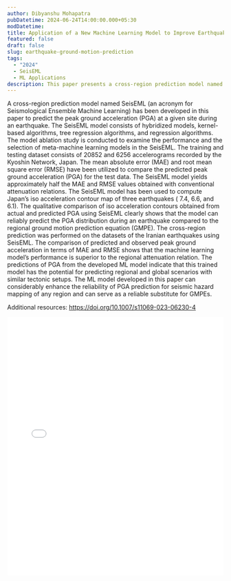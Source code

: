 ```yaml
---
author: Dibyanshu Mohapatra
pubDatetime: 2024-06-24T14:00:00.000+05:30
modDatetime:
title: Application of a New Machine Learning Model to Improve Earthquake Ground Motion Predictions
featured: false
draft: false
slug: earthquake-ground-motion-prediction
tags:
  - "2024"
  - SeisEML
  - ML Applications
description: This paper presents a cross-region prediction model named SeisEML for predicting peak ground acceleration (PGA) during earthquakes. The SeisEML model combines hybridized models, kernel-based algorithms, tree regression algorithms, and regression algorithms to achieve improved accuracy compared to conventional attenuation relations. The model has been tested on datasets from Japan and Iran, demonstrating its potential for regional and global earthquake predictions.
---
```


A cross-region prediction model named SeisEML (an acronym for Seismological Ensemble Machine Learning) has been developed in this paper to predict the peak ground acceleration (PGA) at a given site during an earthquake. The SeisEML model consists of hybridized models, kernel-based algorithms, tree regression algorithms, and regression algorithms. The model ablation study is conducted to examine the performance and the selection of meta-machine learning models in the SeisEML. The training and testing dataset consists of 20852 and 6256 accelerograms recorded by the Kyoshin Network, Japan. The mean absolute error (MAE) and root mean square error (RMSE) have been utilized to compare the predicted peak ground acceleration (PGA) for the test data. The SeisEML model yields approximately half the MAE and RMSE values obtained with conventional attenuation relations. The SeisEML model has been used to compute Japan’s iso acceleration contour map of three earthquakes ( 7.4, 6.6, and 6.1). The qualitative comparison of iso acceleration contours obtained from actual and predicted PGA using SeisEML clearly shows that the model can reliably predict the PGA distribution during an earthquake compared to the regional ground motion prediction equation (GMPE). The cross-region prediction was performed on the datasets of the Iranian earthquakes using SeisEML. The comparison of predicted and observed peak ground acceleration in terms of MAE and RMSE shows that the machine learning model’s performance is superior to the regional attenuation relation. The predictions of PGA from the developed ML model indicate that this trained model has the potential for predicting regional and global scenarios with similar tectonic setups. The ML model developed in this paper can considerably enhance the reliability of PGA prediction for seismic hazard mapping of any region and can serve as a reliable substitute for GMPEs.

Additional resources:
https://doi.org/10.1007/s11069-023-06230-4

<embed src="/labtalks/assets/slides/2024-06-24--Dibyanshu--earthquake-ground-motion-prediction.pdf" type="application/pdf" width="100%" height="600px">
